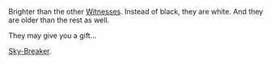 Brighter than the other [Witnesses](/p/71f7bbe694b74dde9a39c628cfc1e9ff). Instead of black, they are white. And they are older than the rest as well. 

They may give you a gift...

[Sky-Breaker](/p/3f18ea5ebcda45f68269db5fac93a76a).

